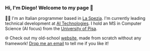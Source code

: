 ### Hi, I'm Diego! Welcome to my page 👋

👨‍💻 I'm an Italian programmer based in <a href="https://en.wikipedia.org/wiki/La_Spezia" style="white-space: nowrap;">La Spezia</a>. I'm currently leading technical development at <a href="https://www.aitechnologies.it/">AI Technologies</a>. I hold an MS in Computer Science (AI focus) from the <a href="http://www.di.unipi.it/">University of Pisa</a>.

🌐 Check out my old-school [website](https://diegobit.com), made from scratch without any framework! <a href="mailto:hello+github@diegobit.com">Drop me an email</a> to tell me if you like it!
